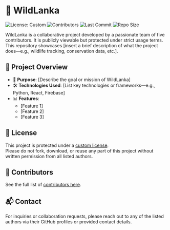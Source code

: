 # 🐾 WildLanka

![License: Custom](https://img.shields.io/badge/license-Custom-red)
![Contributors](https://img.shields.io/github/contributors/OsandaMadugalle/WildLanka)
![Last Commit](https://img.shields.io/github/last-commit/OsandaMadugalle/WildLanka)
![Repo Size](https://img.shields.io/github/repo-size/OsandaMadugalle/WildLanka)

WildLanka is a collaborative project developed by a passionate team of five contributors. It is publicly viewable but protected under strict usage terms. This repository showcases [insert a brief description of what the project does—e.g., wildlife tracking, conservation data, etc.].

## 🚀 Project Overview

- 🌿 **Purpose**: [Describe the goal or mission of WildLanka]
- 🛠️ **Technologies Used**: [List key technologies or frameworks—e.g., Python, React, Firebase]
- 📊 **Features**:
  - [Feature 1]
  - [Feature 2]
  - [Feature 3]

## 📄 License

This project is protected under a [custom license](LICENSE).  
Please do not fork, download, or reuse any part of this project without written permission from all listed authors.

## 👥 Contributors

See the full list of [contributors here](CONTRIBUTORS).

## 📬 Contact

For inquiries or collaboration requests, please reach out to any of the listed authors via their GitHub profiles or provided contact details.

